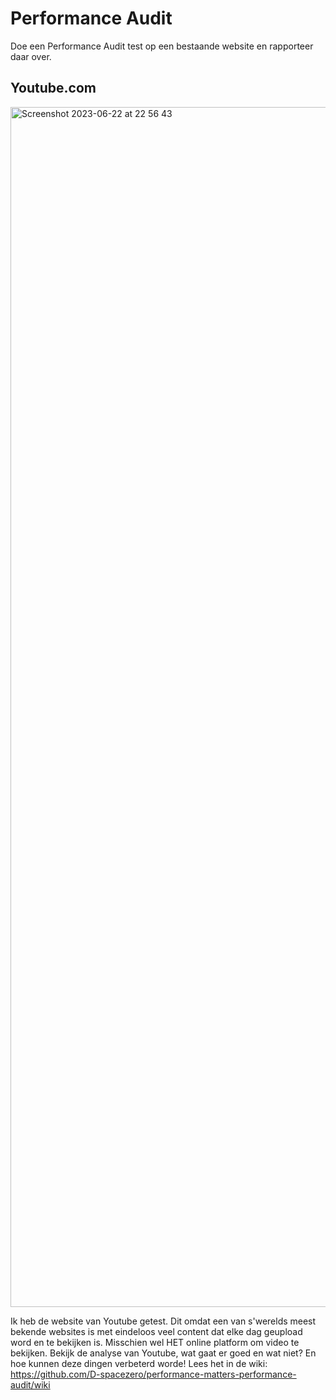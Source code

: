 # Performance Audit 

Doe een Performance Audit test op een bestaande website en rapporteer daar over.

## Youtube.com

<img width="1920" alt="Screenshot 2023-06-22 at 22 56 43" src="https://github.com/D-spacezero/performance-matters-performance-audit/assets/112856412/9f3e50f1-8a4e-4587-ac31-afecf9ed7626">

Ik heb de website van Youtube getest. Dit omdat een van s'werelds meest bekende websites is met eindeloos veel content dat elke dag geupload word en te bekijken is. Misschien wel HET online platform om video te bekijken. Bekijk de analyse van Youtube, wat gaat er goed en wat niet? En hoe kunnen deze dingen verbeterd worde! Lees het in de wiki: https://github.com/D-spacezero/performance-matters-performance-audit/wiki
